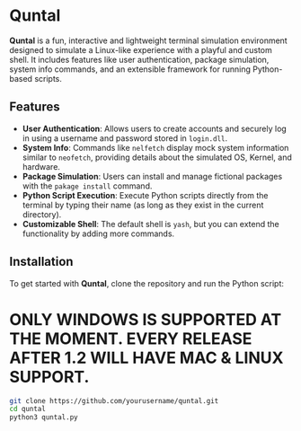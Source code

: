 # Quntal

**Quntal** is a fun, interactive and lightweight terminal simulation environment designed to simulate a Linux-like experience with a playful and custom shell. It includes features like user authentication, package simulation, system info commands, and an extensible framework for running Python-based scripts.

## Features

- **User Authentication**: Allows users to create accounts and securely log in using a username and password stored in `login.dll`.
- **System Info**: Commands like `nelfetch` display mock system information similar to `neofetch`, providing details about the simulated OS, Kernel, and hardware.
- **Package Simulation**: Users can install and manage fictional packages with the `pakage install` command.
- **Python Script Execution**: Execute Python scripts directly from the terminal by typing their name (as long as they exist in the current directory).
- **Customizable Shell**: The default shell is `yash`, but you can extend the functionality by adding more commands.
  
## Installation

To get started with **Quntal**, clone the repository and run the Python script:

# ONLY WINDOWS IS SUPPORTED AT THE MOMENT. EVERY RELEASE AFTER 1.2 WILL HAVE MAC & LINUX SUPPORT.

```bash
git clone https://github.com/yourusername/quntal.git
cd quntal
python3 quntal.py
